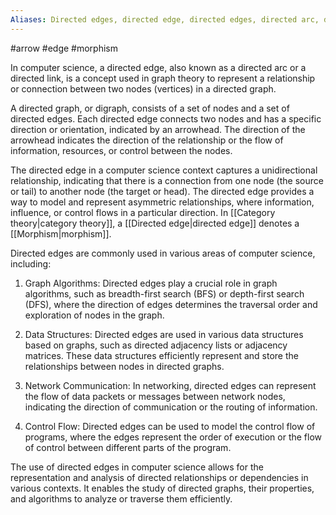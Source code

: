 ```yaml
---
Aliases: Directed edges, directed edge, directed edges, directed arc, directed link
---
```

#arrow #edge #morphism

In computer science, a directed edge, also known as a directed arc or a directed link, is a concept used in graph theory to represent a relationship or connection between two nodes (vertices) in a directed graph.

A directed graph, or digraph, consists of a set of nodes and a set of directed edges. Each directed edge connects two nodes and has a specific direction or orientation, indicated by an arrowhead. The direction of the arrowhead indicates the direction of the relationship or the flow of information, resources, or control between the nodes.

The directed edge in a computer science context captures a unidirectional relationship, indicating that there is a connection from one node (the source or tail) to another node (the target or head). The directed edge provides a way to model and represent asymmetric relationships, where information, influence, or control flows in a particular direction. In [[Category theory|category theory]], a [[Directed edge|directed edge]] denotes a [[Morphism|morphism]].

Directed edges are commonly used in various areas of computer science, including:

1. Graph Algorithms: Directed edges play a crucial role in graph algorithms, such as breadth-first search (BFS) or depth-first search (DFS), where the direction of edges determines the traversal order and exploration of nodes in the graph.
    
2. Data Structures: Directed edges are used in various data structures based on graphs, such as directed adjacency lists or adjacency matrices. These data structures efficiently represent and store the relationships between nodes in directed graphs.
    
3. Network Communication: In networking, directed edges can represent the flow of data packets or messages between network nodes, indicating the direction of communication or the routing of information.
    
4. Control Flow: Directed edges can be used to model the control flow of programs, where the edges represent the order of execution or the flow of control between different parts of the program.
    

The use of directed edges in computer science allows for the representation and analysis of directed relationships or dependencies in various contexts. It enables the study of directed graphs, their properties, and algorithms to analyze or traverse them efficiently.